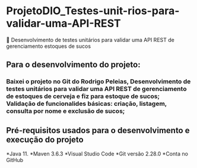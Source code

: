 # ProjetoDIO_Testes-unit-rios-para-validar-uma-API-REST
 Desenvolvimento de testes unitários para validar uma API REST de gerenciamento estoques de sucos
<h2>Para o desenvolvimento do projeto:</h2>
<h3>Baixei o projeto no Git do Rodrigo Peleias, Desenvolvimento de testes unitários para validar uma API REST de gerenciamento de estoques de cerveja
e fiz para estoque de sucos;<br>
Validação de funcionalides básicas: criação, listagem, consulta por nome e exclusão de sucos;<br>
</h3>

<h2>Pré-requisitos usados para o desenvolvimento e execução do projeto</h2>
*Java 11.
*Maven 3.6.3
*Visual Studio Code
*Git versão 2.28.0
*Conta no GitHub
